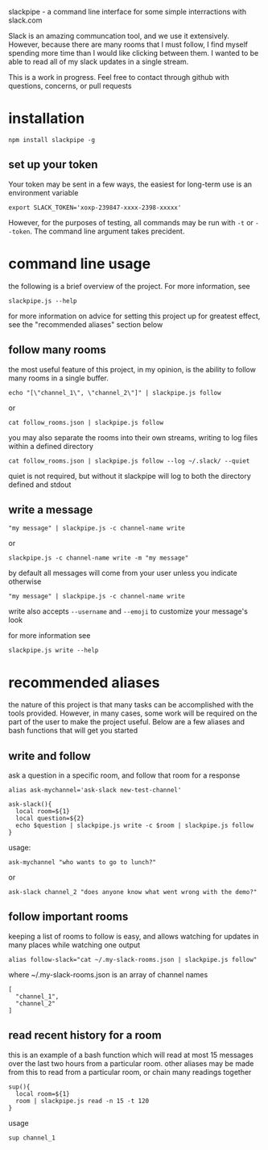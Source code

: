 slackpipe - a command line interface for some simple interractions with slack.com 

Slack is an amazing communcation tool, and we use it extensively. However, because there are many rooms
that I must follow, I find myself spending more time than I would like clicking between them. I wanted
to be able to read all of my slack updates in a single stream. 

This is a work in progress. Feel free to contact through github with questions, concerns, or pull requests

installation
============
  
    npm install slackpipe -g

set up your token
------------------

Your token may be sent in a few ways, the easiest for long-term use is an environment variable

    export SLACK_TOKEN='xoxp-239847-xxxx-2398-xxxxx'

However, for the purposes of testing, all commands may be run with `-t` or `--token`. The command
line argument takes precident.

command line usage
=================

the following is a brief overview of the project. For more information, see

    slackpipe.js --help

for more information on advice for setting this project up for greatest effect, see the "recommended aliases" section below

follow many rooms
-----------------

the most useful feature of this project, in my opinion, is the ability to follow many rooms in a single buffer. 

    echo "[\"channel_1\", \"channel_2\"]" | slackpipe.js follow

or

    cat follow_rooms.json | slackpipe.js follow

you may also separate the rooms into their own streams, writing to log files within a defined directory

    cat follow_rooms.json | slackpipe.js follow --log ~/.slack/ --quiet

quiet is not required, but without it slackpipe will log to both the directory defined and stdout

write a message
---------------

    "my message" | slackpipe.js -c channel-name write

or

    slackpipe.js -c channel-name write -m "my message"

by default all messages will come from your user unless you indicate otherwise

    "my message" | slackpipe.js -c channel-name write

write also accepts `--username` and `--emoji` to customize your message's look

for more information see 

    slackpipe.js write --help

recommended aliases
====================

the nature of this project is that many tasks can be accomplished with the tools provided.
However, in many cases, some work will be required on the part of the user to make the 
project useful. Below are a few aliases and bash functions that will get you started

write and follow
-----------------

ask a question in a specific room, and follow that room for a response

    alias ask-mychannel='ask-slack new-test-channel'

    ask-slack(){
      local room=${1}
      local question=${2}
      echo $question | slackpipe.js write -c $room | slackpipe.js follow
    }

usage:

    ask-mychannel "who wants to go to lunch?"

or

    ask-slack channel_2 "does anyone know what went wrong with the demo?"


follow important rooms
----------------------

keeping a list of rooms to follow is easy, and allows watching for updates
in many places while watching one output

    alias follow-slack="cat ~/.my-slack-rooms.json | slackpipe.js follow"

where ~/.my-slack-rooms.json is an array of channel names

    [
      "channel_1",
      "channel_2"
    ] 


read recent history for a room
------------------------------

this is an example of a bash function which will read at most 15 messages
over the last two hours from a particular room. other aliases may be made 
from this to read from a particular room, or chain many readings together

    sup(){
      local room=${1}
      room | slackpipe.js read -n 15 -t 120
    }

usage

    sup channel_1
